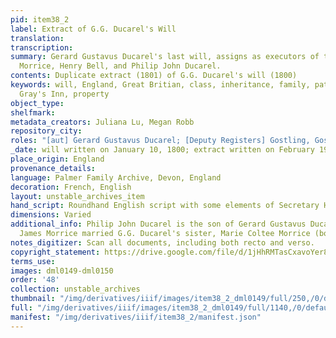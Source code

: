 ```yaml
---
pid: item38_2
label: Extract of G.G. Ducarel's Will
translation:
transcription:
summary: Gerard Gustavus Ducarel's last will, assigns as executors of the will James
  Morrice, Henry Bell, and Philip John Ducarel.
contents: Duplicate extract (1801) of G.G. Ducarel's will (1800)
keywords: will, England, Great Britian, class, inheritance, family, patriarchy, France,
  Gray's Inn, property
object_type:
shelfmark:
metadata_creators: Juliana Lu, Megan Robb
repository_city:
roles: "[aut] Gerard Gustavus Ducarel; [Deputy Registers] Gostling, Gostling, Cresswell"
_date: will written on January 10, 1800; extract written on February 19, 1801
place_origin: England
provenance_details:
language: Palmer Family Archive, Devon, England
decoration: French, English
layout: unstable_archives_item
hand_script: Roundhand English script with some elements of Secretary Hand
dimensions: Varied
additional_info: Philip John Ducarel is the son of Gerard Gustavus Ducarel. Reverend
  James Morrice married G.G. Ducarel's sister, Marie Coltee Morrice (born Ducarel).
notes_digitizer: Scan all documents, including both recto and verso.
copyright_statement: https://drive.google.com/file/d/1jHhRMTasCxavoYer89Wn8_Xn65nL0sW0/view?usp=sharing
terms_use:
images: dml0149-dml0150
order: '48'
collection: unstable_archives
thumbnail: "/img/derivatives/iiif/images/item38_2_dml0149/full/250,/0/default.jpg"
full: "/img/derivatives/iiif/images/item38_2_dml0149/full/1140,/0/default.jpg"
manifest: "/img/derivatives/iiif/item38_2/manifest.json"
---
```


